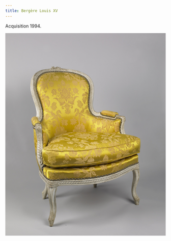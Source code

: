 ```yaml
---
title: Bergère Louis XV
---
```


Acquisition 1994.

![Bergère Louis XV](/fichiers/oeuvres/1994-bergere.jpg)

